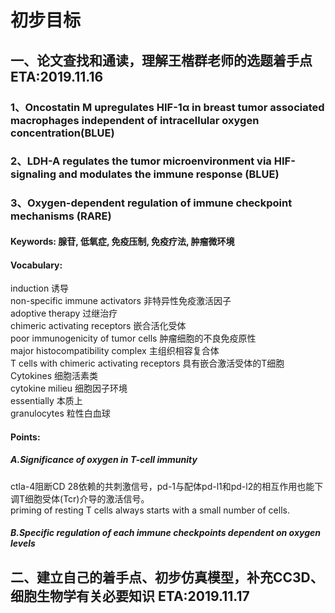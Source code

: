 # 初步目标
## 一、论文查找和通读，理解王楷群老师的选题着手点 ETA:2019.11.16

### 1、Oncostatin M upregulates HIF-1α in breast tumor associated macrophages independent of intracellular oxygen concentration(BLUE)  



### 2、LDH-A regulates the tumor microenvironment via HIF-signaling and modulates the immune response (BLUE)  



### 3、Oxygen-dependent regulation of immune checkpoint mechanisms	(RARE)
#### Keywords: 腺苷, 低氧症, 免疫压制, 免疫疗法,  肿瘤微环境  
#### Vocabulary:  
 induction 诱导  
 non-specific immune activators 非特异性免疫激活因子  
 adoptive therapy 过继治疗  
 chimeric activating receptors 嵌合活化受体  
 poor immunogenicity of tumor cells 肿瘤细胞的不良免疫原性  
 major histocompatibility complex   主组织相容复合体  
 T cells with chimeric activating receptors 具有嵌合激活受体的T细胞  
 Cytokines 细胞活素类  
 cytokine milieu 细胞因子环境  
 essentially 本质上  
 granulocytes 粒性白血球
#### Points:  
##### A.Significance of oxygen in T-cell immunity  
 ctla-4阻断CD 28依赖的共刺激信号，pd-1与配体pd-l1和pd-l2的相互作用也能下调T细胞受体(Tcr)介导的激活信号。  
 priming of resting T cells always starts with a small number of cells.  
 
##### B.Specific regulation of each immune checkpoints dependent on oxygen levels  
 
  
 
 




## 二、建立自己的着手点、初步仿真模型，补充CC3D、细胞生物学有关必要知识 ETA:2019.11.17
